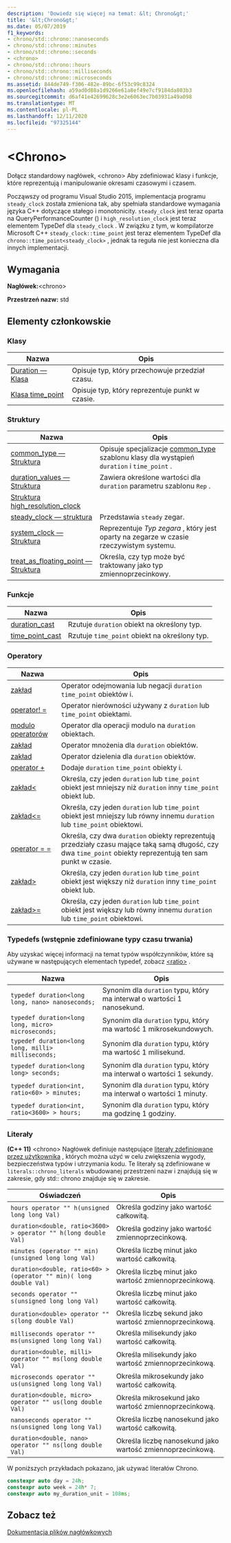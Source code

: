 ```yaml
---
description: 'Dowiedz się więcej na temat: &lt; Chrono&gt;'
title: '&lt;Chrono&gt;'
ms.date: 05/07/2019
f1_keywords:
- chrono/std::chrono::nanoseconds
- chrono/std::chrono::minutes
- chrono/std::chrono::seconds
- <chrono>
- chrono/std::chrono::hours
- chrono/std::chrono::milliseconds
- chrono/std::chrono::microseconds
ms.assetid: 844de749-f306-482e-89bc-6f53c99c8324
ms.openlocfilehash: a59ad0d88a1d9266e61a8ef49e7cf9184da803b3
ms.sourcegitcommit: d6af41e42699628c3e2e6063ec7b03931a49a098
ms.translationtype: MT
ms.contentlocale: pl-PL
ms.lasthandoff: 12/11/2020
ms.locfileid: "97325144"
---
```

# <a name="ltchronogt"></a>&lt;Chrono&gt;

Dołącz standardowy nagłówek, \<chrono> Aby zdefiniować klasy i funkcje, które reprezentują i manipulowanie okresami czasowymi i czasem.

Począwszy od programu Visual Studio 2015, implementacja programu `steady_clock` została zmieniona tak, aby spełniała standardowe wymagania języka C++ dotyczące stałego i monotonicity. `steady_clock` jest teraz oparta na QueryPerformanceCounter () i `high_resolution_clock` jest teraz elementem TypeDef dla `steady_clock` . W związku z tym, w kompilatorze Microsoft C++ `steady_clock::time_point` jest teraz elementem TypeDef dla `chrono::time_point<steady_clock>` , jednak ta reguła nie jest konieczna dla innych implementacji.

## <a name="requirements"></a>Wymagania

**Nagłówek:**\<chrono>

**Przestrzeń nazw:** std

## <a name="members"></a>Elementy członkowskie

### <a name="classes"></a>Klasy

|Nazwa|Opis|
|-|-|
|[Duration — Klasa](../standard-library/duration-class.md)|Opisuje typ, który przechowuje przedział czasu.|
|[Klasa time_point](../standard-library/time-point-class.md)|Opisuje typ, który reprezentuje punkt w czasie.|

### <a name="structs"></a>Struktury

|Nazwa|Opis|
|-|-|
|[common_type — Struktura](../standard-library/common-type-structure.md)|Opisuje specjalizacje [common_type](../standard-library/common-type-class.md) szablonu klasy dla wystąpień `duration` i `time_point` .|
|[duration_values — Struktura](../standard-library/duration-values-structure.md)|Zawiera określone wartości dla `duration` parametru szablonu `Rep` .|
|[Struktura high_resolution_clock](../standard-library/high-resolution-clock-struct.md)||
|[steady_clock — struktura](../standard-library/steady-clock-struct.md)|Przedstawia `steady` zegar.|
|[system_clock — Struktura](../standard-library/system-clock-structure.md)|Reprezentuje *Typ zegara* , który jest oparty na zegarze w czasie rzeczywistym systemu.|
|[treat_as_floating_point — Struktura](../standard-library/treat-as-floating-point-structure.md)|Określa, czy typ może być traktowany jako typ zmiennoprzecinkowy.|

### <a name="functions"></a>Funkcje

|Nazwa|Opis|
|-|-|
|[duration_cast](../standard-library/chrono-functions.md#duration_cast)|Rzutuje `duration` obiekt na określony typ.|
|[time_point_cast](../standard-library/chrono-functions.md#time_point_cast)|Rzutuje `time_point` obiekt na określony typ.|

### <a name="operators"></a>Operatory

|Nazwa|Opis|
|-|-|
|[zakład](../standard-library/chrono-operators.md#operator-)|Operator odejmowania lub negacji `duration` `time_point` obiektów i.|
|[operator! =](../standard-library/chrono-operators.md#op_neq)|Operator nierówności używany z `duration` lub `time_point` obiektami.|
|[modulo operatorów](../standard-library/chrono-operators.md#op_modulo)|Operator dla operacji modulo na `duration` obiektach.|
|[zakład](../standard-library/chrono-operators.md#op_star)|Operator mnożenia dla `duration` obiektów.|
|[zakład](../standard-library/chrono-operators.md#op_div)|Operator dzielenia dla `duration` obiektów.|
|[operator +](../standard-library/chrono-operators.md#op_add)|Dodaje `duration` `time_point` obiekty i.|
|[zakład&lt;](../standard-library/chrono-operators.md#op_lt)|Określa, czy jeden `duration` lub `time_point` obiekt jest mniejszy niż `duration` inny `time_point` obiekt lub.|
|[zakład&lt;=](../standard-library/chrono-operators.md#op_lt_eq)|Określa, czy jeden `duration` lub `time_point` obiekt jest mniejszy lub równy innemu `duration` lub `time_point` obiektowi.|
|[operator = =](../standard-library/chrono-operators.md#op_eq_eq)|Określa, czy dwa `duration` obiekty reprezentują przedziały czasu mające taką samą długość, czy dwa `time_point` obiekty reprezentują ten sam punkt w czasie.|
|[zakład&gt;](../standard-library/chrono-operators.md#op_gt)|Określa, czy jeden `duration` lub `time_point` obiekt jest większy niż `duration` inny `time_point` obiekt lub.|
|[zakład&gt;=](../standard-library/chrono-operators.md#op_gt_eq)|Określa, czy jeden `duration` lub `time_point` obiekt jest większy lub równy innemu `duration` lub `time_point` obiektowi.|

### <a name="typedefs-predefined-duration-types"></a>Typedefs (wstępnie zdefiniowane typy czasu trwania)

Aby uzyskać więcej informacji na temat typów współczynników, które są używane w następujących elementach typedef, zobacz [\<ratio>](../standard-library/ratio.md) .

|Nazwa|Opis|
|-|-|
|`typedef duration<long long, nano> nanoseconds;`|Synonim dla `duration` typu, który ma interwał o wartości 1 nanosekund.|
|`typedef duration<long long, micro> microseconds;`|Synonim dla `duration` typu, który ma wartość 1 mikrosekundowych.|
|`typedef duration<long long, milli> milliseconds;`|Synonim dla `duration` typu, który ma wartość 1 milisekund.|
|`typedef duration<long long> seconds;`|Synonim dla `duration` typu, który ma interwał o wartości 1 sekundy.|
|`typedef duration<int, ratio<60> > minutes;`|Synonim dla `duration` typu, który ma interwał o wartości 1 minuty.|
|`typedef duration<int, ratio<3600> > hours;`|Synonim dla `duration` typu, który ma godzinę 1 godziny.|

### <a name="literals"></a>Literały

**(C++ 11)** \<chrono> Nagłówek definiuje następujące [literały zdefiniowane przez użytkownika](../cpp/user-defined-literals-cpp.md) , których można użyć w celu zwiększenia wygody, bezpieczeństwa typów i utrzymania kodu. Te literały są zdefiniowane w `literals::chrono_literals` wbudowanej przestrzeni nazw i znajdują się w zakresie, gdy std:: chrono znajduje się w zakresie.

|Oświadczeń|Opis|
|-|-|
|`hours operator "" h(unsigned long long Val)`|Określa godziny jako wartość całkowitą.|
|`duration<double, ratio<3600> > operator "" h(long double Val)`|Określa godziny jako wartość zmiennoprzecinkową.|
|`minutes (operator "" min)(unsigned long long Val)`|Określa liczbę minut jako wartość całkowitą.|
|`duration<double, ratio<60> > (operator "" min)( long double Val)`|Określa liczbę minut jako wartość zmiennoprzecinkową.|
|`seconds operator "" s(unsigned long long Val)`|Określa liczbę minut jako wartość całkowitą.|
|`duration<double> operator "" s(long double Val)`|Określa liczbę sekund jako wartość zmiennoprzecinkową.|
|`milliseconds operator "" ms(unsigned long long Val)`|Określa milisekundy jako wartość całkowitą.|
|`duration<double, milli> operator "" ms(long double Val)`|Określa milisekundy jako wartość zmiennoprzecinkową.|
|`microseconds operator "" us(unsigned long long Val)`|Określa mikrosekundy jako wartość całkowitą.|
|`duration<double, micro> operator "" us(long double Val)`|Określa mikrosekund jako wartość zmiennoprzecinkową.|
|`nanoseconds operator "" ns(unsigned long long Val)`|Określa liczbę nanosekund jako wartość całkowitą.|
|`duration<double, nano> operator "" ns(long double Val)`|Określa liczbę nanosekund jako wartość zmiennoprzecinkową.|

W poniższych przykładach pokazano, jak używać literałów Chrono.

```cpp
constexpr auto day = 24h;
constexpr auto week = 24h* 7;
constexpr auto my_duration_unit = 108ms;
```

## <a name="see-also"></a>Zobacz też

[Dokumentacja plików nagłówkowych](../standard-library/cpp-standard-library-header-files.md)
